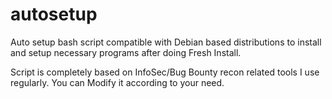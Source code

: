# autosetup
Auto setup bash script compatible with Debian based distributions to install and setup necessary programs after doing Fresh Install.

Script is completely based on InfoSec/Bug Bounty recon related tools I use regularly.
You can Modify it according to your need.
